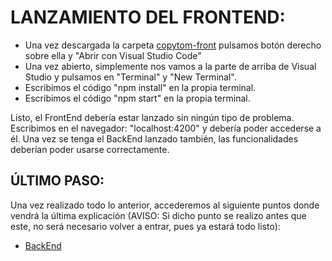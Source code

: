 # LANZAMIENTO DEL FRONTEND:
- Una vez descargada la carpeta [copytom-front](https://github.com/HunterExon/Proyecto-DAW-Copytom-Papeleria/tree/master/Copytom_Project/src/copytom-front) pulsamos botón derecho sobre ella y "Abrir con Visual Studio Code"
- Una vez abierto, simplemente nos vamos a la parte de arriba de Visual Studio y pulsamos en "Terminal" y "New Terminal".
- Escribimos el código "npm install" en la propia terminal.
- Escribimos el código "npm start" en la propia terminal.

Listo, el FrontEnd debería estar lanzado sin ningún tipo de problema. Escribimos en el navegador: "localhost:4200" y debería poder accederse a él. Una vez se tenga el BackEnd lanzado también, las funcionalidades deberían poder usarse correctamente.


## ÚLTIMO PASO:
Una vez realizado todo lo anterior, accederemos al siguiente puntos donde vendrá la última explicación (AVISO: Si dicho punto se realizo antes que este, no será necesario volver a entrar, pues ya estará todo listo):
  - [BackEnd](https://github.com/HunterExon/Proyecto-DAW-Copytom-Papeleria/tree/master/Copytom_Project/src/copytom-back)
